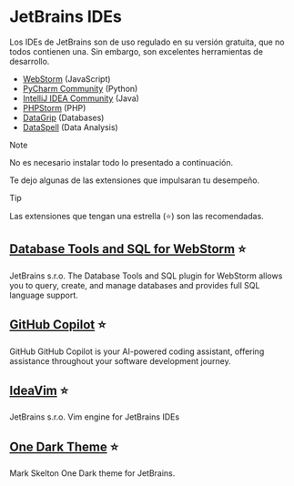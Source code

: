 # JetBrains IDEs

Los IDEs de JetBrains son de uso regulado en su versión gratuita, que no todos contienen una. Sin embargo, son excelentes herramientas de desarrollo.

- [WebStorm](https://www.jetbrains.com/webstorm/) (JavaScript)
- [PyCharm Community](https://www.jetbrains.com/pycharm/) (Python)
- [IntelliJ IDEA Community](https://www.jetbrains.com/idea/) (Java)
- [PHPStorm](https://www.jetbrains.com/phpstorm/) (PHP)
- [DataGrip](https://www.jetbrains.com/datagrip/) (Databases)
- [DataSpell](https://www.jetbrains.com/dataspell/) (Data Analysis)

> [!NOTE]
> No es necesario instalar todo lo presentado a continuación.

Te dejo algunas de las extensiones que impulsaran tu desempeño.

> [!TIP]
> Las extensiones que tengan una estrella (⭐) son las recomendadas.

## [Database Tools and SQL for WebStorm](https://plugins.jetbrains.com/plugin/10925-database-tools-and-sql-for-webstor) ⭐

JetBrains s.r.o.
The Database Tools and SQL plugin for WebStorm allows you to query, create, and manage databases and provides full SQL language support.

## [GitHub Copilot](https://plugins.jetbrains.com/plugin/17718-github-copilot) ⭐

GitHub
GitHub Copilot is your AI-powered coding assistant, offering assistance throughout your software development journey.

## [IdeaVim](https://plugins.jetbrains.com/plugin/164-ideavim) ⭐

JetBrains s.r.o.
Vim engine for JetBrains IDEs

## [One Dark Theme](https://plugins.jetbrains.com/plugin/11938-one-dark-theme) ⭐

Mark Skelton
One Dark theme for JetBrains.
